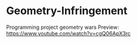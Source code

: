 # Geometry-Infringement
Programming project geometry wars
Preview: https://www.youtube.com/watch?v=cgQ06ApX3rc
